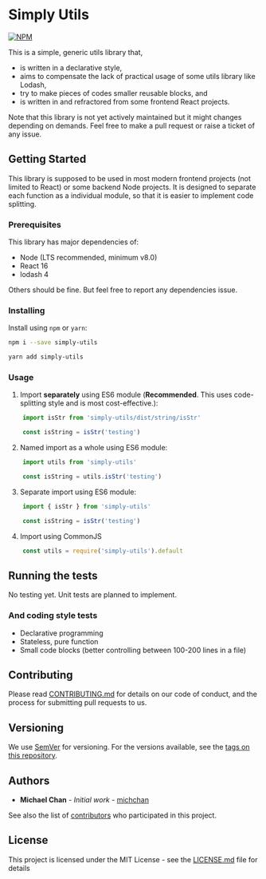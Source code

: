 # Simply Utils

[![NPM](https://nodei.co/npm/simply-utils.png)](https://nodei.co/npm/simply-utils/)

This is a simple, generic utils library that,

- is written in a declarative style,
- aims to compensate the lack of practical usage of some utils library like Lodash,
- try to make pieces of codes smaller reusable blocks, and 
- is written in and refractored from some frontend React projects.

Note that this library is not yet actively maintained but it might changes depending on demands. Feel free to make a pull request or raise a ticket of any issue.

## Getting Started

This library is supposed to be used in most modern frontend projects (not limited to React) or some backend Node projects. It is designed to separate each function as a individual module, so that it is easier to implement code splitting. 

### Prerequisites

This library has major dependencies of:

- Node (LTS recommended, minimum v8.0)
- React 16
- lodash 4

Others should be fine. But feel free to report any dependencies issue.

### Installing

Install using `npm` or `yarn`:

```sh
npm i --save simply-utils
```

```sh
yarn add simply-utils
```

### Usage

1. Import **separately** using ES6 module (**Recommended**. This uses code-splitting style and is most cost-effective.):

```Javascript
    import isStr from 'simply-utils/dist/string/isStr'

    const isString = isStr('testing')
```

2. Named import as a whole using ES6 module:

```Javascript
    import utils from 'simply-utils'

    const isString = utils.isStr('testing')
```

3. Separate import using ES6 module:

```Javascript
    import { isStr } from 'simply-utils'

    const isString = isStr('testing')
```

4. Import using CommonJS

```Javascript
    const utils = require('simply-utils').default
```

## Running the tests

No testing yet. Unit tests are planned to implement.

### And coding style tests

- Declarative programming
- Stateless, pure function
- Small code blocks (better controlling between 100-200 lines in a file)

## Contributing

Please read [CONTRIBUTING.md](https://gist.github.com/PurpleBooth/b24679402957c63ec426) for details on our code of conduct, and the process for submitting pull requests to us.

## Versioning

We use [SemVer](http://semver.org/) for versioning. For the versions available, see the [tags on this repository](https://github.com/your/project/tags). 

## Authors

* **Michael Chan** - *Initial work* - [michchan](https://github.com/michchan)

See also the list of [contributors](https://github.com/your/project/contributors) who participated in this project.

## License

This project is licensed under the MIT License - see the [LICENSE.md](LICENSE.md) file for details